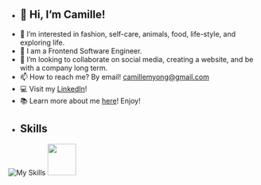 - ## 👋 Hi, I’m Camille!
- 👀 I’m interested in fashion, self-care, animals, food, life-style, and exploring life.
- 🌱 I am a Frontend Software Engineer.
- 💞️ I’m looking to collaborate on social media, creating a website, and be with a company long term.
- 📫 How to reach me? By email! camillemyong@gmail.com
- 💻 Visit my <a href="https://www.linkedin.com/in/camilleyong/">LinkedIn</a>!
- 📚 Learn more about me <a href="https://camilleyong.github.io/portfolio/">here</a>! Enjoy!
- ## Skills


![My Skills](https://skillicons.dev/icons?i=html,css,js,react,nodejs,bootstrap,express,git,github,graphql,heroku,jquery,mongodb,mysql,redux,nextjs,tailwind,wordpress,figma&perline=19)       <img src="https://user-images.githubusercontent.com/110850870/223645381-a676a98a-a5e0-43b4-9ed9-63606821a9fa.png" width="57" height="63"/>

<!---
camilleyong/camilleyong is a ✨ special ✨ repository because its `README.md` (this file) appears on your GitHub profile.
You can click the Preview link to take a look at your changes.
--->
